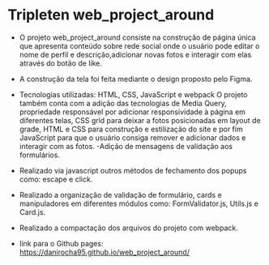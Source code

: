 # Tripleten web_project_around

- O projeto web_project_around consiste na construção de página única que apresenta conteúdo sobre rede social onde o usuário pode editar o nome de perfil e descrição,adicionar novas fotos e interagir com elas através do botão de like.

- A construção da tela foi feita mediante o design proposto pelo Figma.

- Tecnologias utilizadas: HTML, CSS, JavaScript e webpack
 O projeto também conta com a adição das tecnologias de Media Query, propriedade responsável por adicionar responsividade à página em diferentes telas, CSS grid para deixar a fotos posicionadas em layout de grade, HTML e CSS para construção e estilização do site e por fim JavaScript para que o usuário consiga remover e adicionar dados e interagir com as fotos.
 -Adição de mensagens de validação aos formulários.
 - Realizado via javascript outros métodos de fechamento dos popups como: escape e click.
 - Realizado a organização de validação de formulário, cards e manipuladores em diferentes módulos como: FormValidator.js, Utils.js e Card.js.
 - Realizado a compactação dos arquivos do projeto com webpack.

- link para o Github pages: https://danirocha95.github.io/web_project_around/

